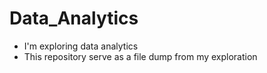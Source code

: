 # Data_Analytics

- I'm exploring data analytics
- This repository serve as a file dump from my exploration
